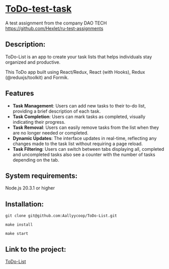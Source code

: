 # [ToDo-test-task](https://to-do-list-pi-lyart.vercel.app/)

A test assignment from the company DAO TECH
https://github.com/Hexlet/ru-test-assignments

## Description:
ToDo-List is an app to create your task lists that helps individuals stay organized and productive.

This ToDo app built using React/Redux, React (with Hooks), Redux (@reduxjs/toolkit) and Formik.

## Features
 + <b>Task Management</b>: Users can add new tasks to their to-do list, providing a brief description of each task.
+ <b>Task Completion</b>: Users can mark tasks as completed, visually indicating their progress.
+ <b>Task Removal</b>: Users can easily remove tasks from the list when they are no longer needed or completed.
+ <b>Dynamic Updates</b>: The interface updates in real-time, reflecting any changes made to the task list without requiring a page reload.
+ <b>Task Filtering</b>: Users can switch between tabs displaying all, completed and uncompleted tasks also see a counter with the number of tasks depending on the tab.

## System requirements:
Node.js 20.3.1 or higher

## Installation:

```
git clone git@github.com:Aallyycoop/ToDo-List.git
```
```
make install
```
```
make start
```
## Link to the project:

[ToDo-List](https://to-do-list-pi-lyart.vercel.app/)

